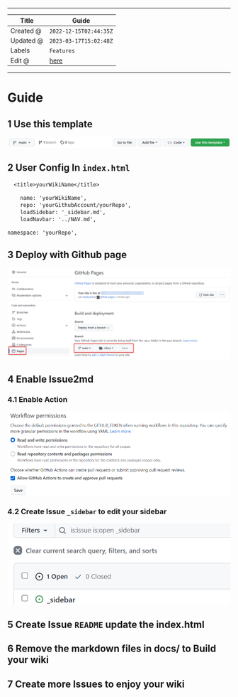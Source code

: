 -----

| Title     | Guide                                               |
| --------- | --------------------------------------------------- |
| Created @ | `2022-12-15T02:44:35Z`                              |
| Updated @ | `2023-03-17T15:02:48Z`                              |
| Labels    | `Features`                                          |
| Edit @    | [here](https://github.com/junxnone/twiki/issues/23) |

-----

# Guide

## 1 Use this template

![image](media/dddf0b42c08d938d4fa66ffddbc15acae3ca6d62.png)

## 2 User Config In `index.html`

``` 
  <title>yourWikiName</title>
```

``` 
    name: 'yourWikiName',
    repo: 'yourGithubAccount/yourRepo',
    loadSidebar: '_sidebar.md',
    loadNavbar: '../NAV.md',
```

    namespace: 'yourRepo',

## 3 Deploy with Github page

![image](media/9a7edcbf7e17acfe58d40b2da8f80e256a85714a.png)

## 4 Enable Issue2md

### 4.1 Enable Action

![image](media/4d0c707285089c282b5a0922319cefd28ebea799.png)

### 4.2 Create Issue `_sidebar` to edit your sidebar

![image](media/a0e889f384d695703cde1c97339be4ab3aa64a4e.png)

## 5 Create Issue `README` update the index.html

## 6 Remove the markdown files in docs/ to Build your wiki

## 7 Create more Issues to enjoy your wiki
